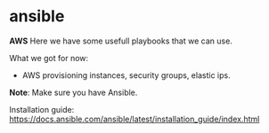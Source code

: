 # ansible

**AWS**
Here we have some usefull playbooks that we can use.

What we got for now:

- AWS provisioning instances, security groups, elastic ips.





**Note**: Make sure you have Ansible.

Installation guide:
https://docs.ansible.com/ansible/latest/installation_guide/index.html
